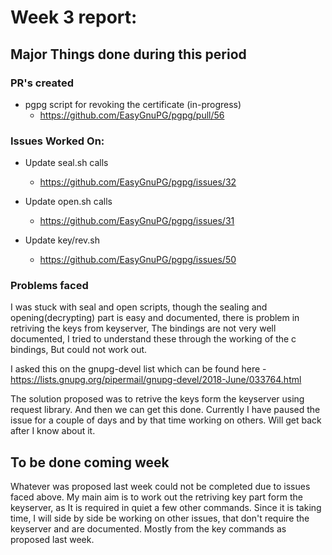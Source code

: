 # Week 3 report:

## Major Things done during this period

### PR's created
- pgpg script for revoking the certificate (in-progress)
  - https://github.com/EasyGnuPG/pgpg/pull/56

### Issues Worked On:

- Update seal.sh calls
  - https://github.com/EasyGnuPG/pgpg/issues/32

- Update open.sh calls
  - https://github.com/EasyGnuPG/pgpg/issues/31

- Update key/rev.sh
  - https://github.com/EasyGnuPG/pgpg/issues/50

### Problems faced

I was stuck with seal and open scripts, though the sealing and
opening(decrypting) part is easy and documented, there is problem in retriving
the keys from keyserver, The bindings are not very well documented, I tried 
to understand these through the working of the c bindings, But could not work 
out.

I asked this on the gnupg-devel list which can be found here -  
https://lists.gnupg.org/pipermail/gnupg-devel/2018-June/033764.html

The solution proposed was to retrive the keys form the keyserver using request
library. And then we can get this done. Currently I have paused the issue for
a couple of days and by that time working on others. Will get back after I 
know about it.

## To be done coming week
Whatever was proposed last week could not be completed due to issues faced
above. My main aim is to work out the retriving key part form the keyserver,
as It is required in quiet a few other commands. Since it is taking time, I will
side by side be working on other issues, that don't require the keyserver and
are documented. Mostly from the key commands as proposed last week.

